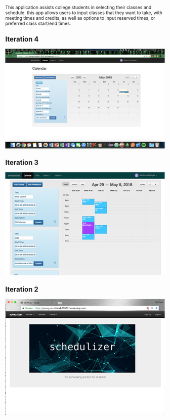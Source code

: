 This application assists college students in selecting their classes and schedule. this app allows users to input classes that they want to take, with meeting times and credits, as well as options to input reserved times, or preferred class start/end times. 

## Iteration 4

![iter4](/images/iter4.png)

## Iteration 3

![sample schedule](/images/sample_schedule.png)

## Iteration 2

![schedulizer_page](/images/schedulizer_page.png)
